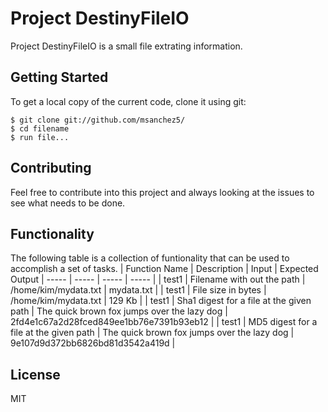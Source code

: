 # Project DestinyFileIO

Project DestinyFileIO is a small file extrating information.

## Getting Started

To get a local copy of the current code, clone it using git:
```
$ git clone git://github.com/msanchez5/
$ cd filename
$ run file...
```

## Contributing
Feel free to contribute into this project and always looking at the issues to see what needs to be done.
## Functionality
The following table is a collection of funtionality that can be used  to accomplish a set of tasks.
| Function Name | Description | Input | Expected Output
| ----- | ----- | ----- | ----- |
| test1 | Filename with out the path | /home/kim/mydata.txt | mydata.txt |
| test1 | File size in bytes | /home/kim/mydata.txt | 129 Kb |
| test1 | Sha1 digest for a file at the given path | The quick brown fox jumps over the lazy dog | 2fd4e1c67a2d28fced849ee1bb76e7391b93eb12 |
| test1 | MD5 digest for a file at the given path | The quick brown fox jumps over the lazy dog | 9e107d9d372bb6826bd81d3542a419d |
## License
MIT
